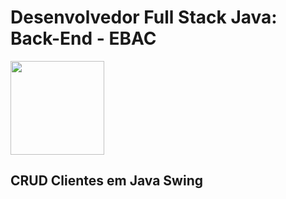 # Desenvolvedor Full Stack Java: Back-End - EBAC   
<img src="https://i.postimg.cc/3xbR5F7H/rounded-in-photoretrica.png" width="150">

## CRUD Clientes em Java Swing

